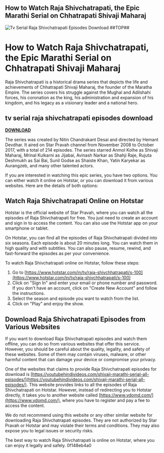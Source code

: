 ## How to Watch Raja Shivchatrapati, the Epic Marathi Serial on Chhatrapati Shivaji Maharaj

 
![Tv Serial Raja Shivchatrapati Episodes Download ##TOP##](https://encrypted-tbn3.gstatic.com/images?q=tbn:ANd9GcRuS_zobc-ECSW0Kw93-IHOpbo5-y18ocl4gySiYOgMbSeMsCqcktNoNSo)

 
# How to Watch Raja Shivchatrapati, the Epic Marathi Serial on Chhatrapati Shivaji Maharaj
 
Raja Shivchatrapati is a historical drama series that depicts the life and achievements of Chhatrapati Shivaji Maharaj, the founder of the Maratha Empire. The series covers his struggle against the Mughal and Adilshahi forces, his coronation as the king, his administration and expansion of his kingdom, and his legacy as a visionary leader and a national hero.
 
## tv serial raja shivchatrapati episodes download


[**DOWNLOAD**](https://vercupalo.blogspot.com/?d=2tLFdz)

 
The series was created by Nitin Chandrakant Desai and directed by Hemant Devdhar. It aired on Star Pravah channel from November 2008 to October 2017, with a total of 214 episodes. The series starred Anmol Kolhe as Shivaji Maharaj, Mrinal Kulkarni as Jijabai, Avinash Narkar as Shahji Raje, Rujuta Deshmukh as Sai Bai, Sunil Godse as Shaiste Khan, Yatin Karyekar as Aurangzeb, and many other talented actors.
 
If you are interested in watching this epic series, you have two options. You can either watch it online on Hotstar, or you can download it from various websites. Here are the details of both options:
 
## Watch Raja Shivchatrapati Online on Hotstar
 
Hotstar is the official website of Star Pravah, where you can watch all the episodes of Raja Shivchatrapati for free. You just need to create an account and sign in to access the content. You can also use the Hotstar app on your smartphone or tablet.
 
On Hotstar, you can find all the episodes of Raja Shivchatrapati divided into six seasons. Each episode is about 20 minutes long. You can watch them in high quality and with subtitles. You can also pause, resume, rewind, and fast-forward the episodes as per your convenience.
 
To watch Raja Shivchatrapati online on Hotstar, follow these steps:
 
1. Go to [https://www.hotstar.com/in/tv/raja-shivchhatrapati/s-100](https://www.hotstar.com/in/tv/raja-shivchhatrapati/s-100)
2. Click on "Sign In" and enter your email or phone number and password. If you don't have an account, click on "Create New Account" and follow the instructions.
3. Select the season and episode you want to watch from the list.
4. Click on "Play" and enjoy the show.

## Download Raja Shivchatrapati Episodes from Various Websites
 
If you want to download Raja Shivchatrapati episodes and watch them offline, you can do so from various websites that offer this service. However, you should be careful about the quality, legality, and safety of these websites. Some of them may contain viruses, malware, or other harmful content that can damage your device or compromise your privacy.
 
One of the websites that claims to provide Raja Shivchatrapati episodes for download is [https://youtubehindivideos.com/shivaji-marathi-serial-all-episodes/](https://youtubehindivideos.com/shivaji-marathi-serial-all-episodes/). This website provides links to all the episodes of Raja Shivchatrapati on Hotstar. However, instead of redirecting you to Hotstar directly, it takes you to another website called [https://www.vdomd.com/](https://www.vdomd.com/), where you have to register and pay a fee to access the content.
 
We do not recommend using this website or any other similar website for downloading Raja Shivchatrapati episodes. They are not authorized by Star Pravah or Hotstar and may violate their terms and conditions. They may also expose you to legal issues or security risks.
 
The best way to watch Raja Shivchatrapati is online on Hotstar, where you can enjoy it legally and safely.
 0f148eb4a0

